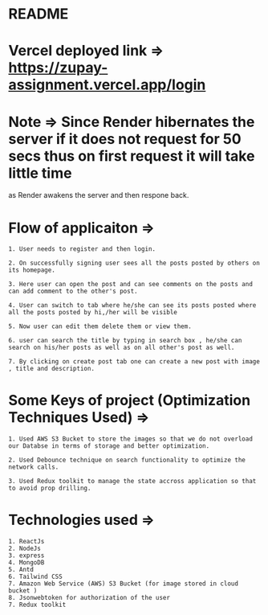# README

# Vercel deployed link => https://zupay-assignment.vercel.app/login

# Note => Since Render hibernates the server if it does not request for 50 secs thus on first request it will take little time
as Render awakens the server and then respone back.

# Flow of applicaiton  =>

    1. User needs to register and then login.
    
    2. On successfully signing user sees all the posts posted by others on its homepage.
    
    3. Here user can open the post and can see comments on the posts and can add comment to the other's post.
    
    4. User can switch to tab where he/she can see its posts posted where all the posts posted by hi,/her will be visible
    
    5. Now user can edit them delete them or view them.
    
    6. user can search the title by typing in search box , he/she can search on his/her posts as well as on all other's post as well.
    
    7. By clicking on create post tab one can create a new post with image , title and description.

# Some Keys of project (Optimization Techniques Used)  =>

    1. Used AWS S3 Bucket to store the images so that we do not overload our Databse in terms of storage and better optimization.
    
    2. Used Debounce technique on search functionality to optimize the network calls.
    
    3. Used Redux toolkit to manage the state accross application so that to avoid prop drilling.

    
# Technologies used  =>

    1. ReactJs
    2. NodeJs
    3. express
    4. MongoDB
    5. Antd
    6. Tailwind CSS
    7. Amazon Web Service (AWS) S3 Bucket (for image stored in cloud bucket )
    8. Jsonwebtoken for authorization of the user
    7. Redux toolkit


